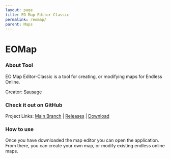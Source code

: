 ```yaml
---
layout: page
title: EO Map Editor-Classic
permalink: /eomap/
parent: Maps
---
```


# EOMap

### About Tool

EO Map Editor-Classic is a tool for creating, or modifying maps for Endless Online.

Creator: [Sausage](https://github.com/tehsausage)

### Check it out on GitHub

Project Links: [Main Branch](https://github.com/eoserv/eomap-classic) | [Releases](https://github.com/eoserv/eomap-classic/tags) | [Download](https://files.eoserv.net/tools/eomap-0.3.1b.zip)

### How to use

Once you have downloaded the map editor you can open the application. From there, you can create your own map, or modify existing endless online maps. 
